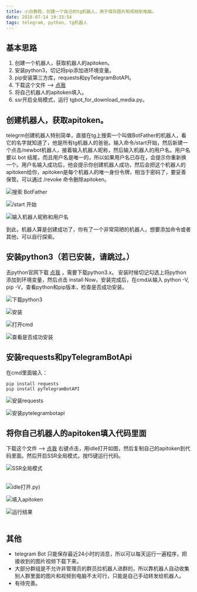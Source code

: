 ```yaml
---
title: 小白教程，创建一个自己的tg机器人，用于保存图片和视频到电脑。
date: 2018-07-14 19:33:54
tags: telegram, python, tg机器人
---
```


## 基本思路

1. 创建一个机器人，获取机器人的apitoken。
2. 安装python3，切记将pip添加进环境变量。
3. pip安装第三方库，requests和pyTelegramBotAPI。
4. 下载这个文件 --> [点我](https://github.com/ice-tong/TgItem/blob/master/tgBot/tgbot_for_download_media.py)
5. 将自己机器人的apitoken填入。
6. ssr开启全局模式，运行 tgbot_for_download_media.py。

<!--more-->

## 创建机器人，获取apitoken。

telegrm创建机器人特别简单，直接在tg上搜索一个叫做BotFather的机器人，看它的名字就知道了，他是所有tg机器人的爸爸。输入命令/start开始，然后新建一个点击/newbot机器人，接着输入机器人昵称，然后输入机器人的用户名。用户名要以 bot 结尾，而且用户名是唯一的，所以如果用户名已存在，会提示你重新换一个。用户名输入成功后，他会提示你创建机器人成功，然后会把这个机器人的apitoken给你，apitoken是每个机器人的唯一身份令牌，相当于密码了，要妥善保管。可以通过 /revoke 命令删除apitoken。</br>


![搜索 BotFather](https://i.imgur.com/c18Rctp.png)
</br>

![/start 开始](https://i.imgur.com/GwQ6tNf.png)
</br>

![输入机器人昵称和用户名](https://i.imgur.com/flK17Gj.jpg)
</br>

到此，机器人算是创建成功了，你有了一个非常简陋的机器人，想要添加命令或者其他，可以自行探索。

## 安装python3（若已安装，请跳过。）

去python官网下载 [点我](https://www.python.org/downloads/) ，需要下载python3.x。
安装时候切记勾选上将python添加到环境变量，然后点击 install Now，安装完成后，在cmd从输入 python -V, pip -V，查看python和pip版本，检查是否成功安装。</br>

![ 下载python3 ](https://i.imgur.com/qqin2Mf.png)
</br>

![安装](https://i.imgur.com/tW0IZRD.jpg)
</br>

![打开cmd](https://i.imgur.com/NCAhQgf.png)
</br>

![查看是否成功安装](https://i.imgur.com/RtAUDFi.png)
</br>

## 安装requests和pyTelegramBotApi

在cmd里面输入：

`
pip install requests
`
</br>
`
pip install pyTelegramBotAPI
`
</br>


![安装requests](https://i.imgur.com/lp8vgz7.png)
</br>

![安装pytelegrambotapi](https://i.imgur.com/y6yxco0.png)
</br>

## 将你自己机器人的apitoken填入代码里面

下载这个文件 --> [点我](https://github.com/ice-tong/TgItem/blob/master/tgBot/tgbot_for_download_media) 右键点击，用idle打开如图，然后复制自己的apitoken到代码里面。然后开启SSR全局模式，按f5键运行代码。</br>


![SSR全局模式](https://i.imgur.com/26SE196.png)</br>
</br>

![idle打开](https://i.imgur.com/zFxQMFX.png).py) 
</br>

![填入apitoken](https://i.imgur.com/naw7oVl.png)
</br>

![运行结果](https://i.imgur.com/oQQkf6z.png)</br>
</br>

## 其他

- telegram Bot 只能保存最近24小时的消息，所以可以每天运行一遍程序，把接收到的图片视频下载下来。
- 大部分群组是不允许非管理员的群员拉机器人进群的，所以靠机器人自动收集别人群里面的图片和视频到电脑不太可行，只能是自己手动转发给机器人。
- 有待完善。
